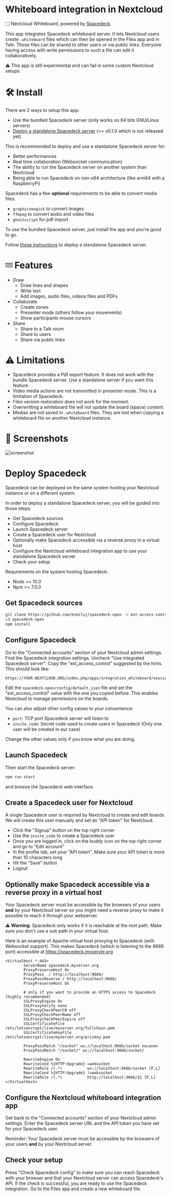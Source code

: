 # Whiteboard integration in Nextcloud

🖵 Nextcloud Whiteboard, powered by [Spacedeck](https://github.com/spacedeck/spacedeck-open).

This app integrates Spacedeck whiteboard server. It lets Nextcloud users create `.whiteboard` files
which can then be opened in the Files app and in Talk. Those files can be shared to other users
or via public links. Everyone having access with write permissions to such a file can edit it collaboratively.

⚠ This app is still experimental and can fail in some custom Nextcloud setups.

# 🛠 Install

There are 2 ways to setup this app:
* Use the bundled Spacedeck server (only works on 64 bits GNU/Linux servers)
* [Deploy a standalone Spacedeck server](#deploy-spacedeck) (>= v0.1.0 which is not released yet)

This is recommended to deploy and use a standalone Spacedeck server for:
* Better performances
* Real time collaboration (Websocket communication)
* The ability to run the Spacedeck server on another system than Nextcloud
* Being able to run Spacedeck on non-x64 architecture (like arm64 with a RaspberryPi)

Spacedeck has a few **optional** requirements to be able to convert media files:
* `graphicsmagick` to convert images
* `ffmpeg` to convert audio and video files
* `ghostscript` for pdf import

To use the bundled Spacedeck server, just install the app and you're good to go.

Follow [these instructions](#deploy-spacedeck) to deploy a standalone Spacedeck server.

# 𝄘 Features

* Draw
    * Draw lines and shapes
    * Write text
    * Add images, audio files, videos files and PDFs
* Collaborate
    * Create zones
    * Presenter mode (others follow your movements)
    * Show participants mouse cursors
* Share
    * Share to a Talk room
    * Share to users
    * Share via public links

# ⚠ Limitations

* Spacedeck provides a Pdf export feature. It does not work with the bundle Spacedeck server. Use a standalone server if you want this feature.
* Video media actions are not transmitted in presenter mode. This is a limitation of Spacedeck.
* Files version restoration does not work for the moment.
* Overwritting a whiteboard file will not update the board (space) content.
* Medias are not saved in `.whiteboard` files. They are lost when copying a whiteboard file on another Nextcloud instance.

# 👀 Screenshots

![screenshot](https://github.com/eneiluj/integration_whiteboard/raw/master/img/screenshot1.jpg)

# Deploy Spacedeck

Spacedeck can be deployed on the same system hosting your Nextcloud instance or on a different system.

In order to deploy a standalone Spacedeck server, you will be guided into those steps:

* Get Spacedeck sources
* Configure Spacedeck
* Launch Spacedeck server
* Create a Spacedeck user for Nextcloud
* Optionally make Spacedeck accessible via a reverse proxy in a virtual host
* Configure the Nextcloud whiteboard integration app to use your standalone Spacedeck server
* Check your setup

Requirements on the system hosting Spacedeck:
* Node >= 10.0
* Npm >= 7.0.0

## Get Spacedeck sources

``` bash
git clone https://github.com/eneiluj/spacedeck-open -b ext-access-control
cd spacedeck-open
npm install
```

## Configure Spacedeck

Go to the "Connected accounts" section of your Nextcloud admin settings. Find the Spacedeck integration settings.
Uncheck "Use integrated Spacedeck server". Copy the "ext_access_control" suggested by the hints. This should look like:
```
https://YOUR.NEXTCLOUD.ORG/index.php/apps/integration_whiteboard/session/check
```

Edit the `spacedeck-open/config/default.json` file and set the "ext_access_control" value with the one you copied before.
This enables Nextcloud to manage permissions on the boards.

You can also adjust other config values to your convenience:
* `port`: TCP port Spacedeck server will listen to
* `invite_code`: Secret code used to create users in Spacedeck (Only one user will be created in our case)

Change the other values only if you know what you are doing.

## Launch Spacedeck

Then start the Spacedeck server:
``` bash
npm run start
```
and browse the Spacedeck web interface.

## Create a Spacedeck user for Nextcloud

A single Spacedeck user is required by Nextcloud to create and edit boards. We will create this user
manually and set an "API token" for Nextcloud.

* Click the "Signup" button on the top right corner
* Use the `invite_code` to create a Spacedeck user
* Once you are logged in, click on the buddy icon on the top right corner and go to "Edit account"
* In the profile tab, set your "API token". Make sure your API token is more than 10 characters long
* Hit the "Save" button
* Logout

## Optionally make Spacedeck accessible via a reverse proxy in a virtual host

Your Spacedeck server must be accessible by the browsers of your users **and** by your Nextcloud server so you might
need a reverse proxy to make it possible to reach it through your webserver.

⚠ **Warning**: Spacedeck only works if it is reachable at the root path. Make sure you don't use a sub path in your
virtual host.

Here is an example of Apache virtual host proxying to Spacedeck (with Websocket support).
This makes Spacedeck (which is listening to the 9666 port) accessible at https://spacedeck.myserver.org
```apacheconf
<VirtualHost *:443>
        ServerName spacedeck.myserver.org
        ProxyPreserveHost On
        ProxyPass  / http://localhost:9666/
        ProxyPassReverse / http://localhost:9666/
        ProxyPreserveHost On

        # only if you want to provide an HTTPS access to Spacedeck (highly recommended)
        SSLProxyEngine On
        SSLProxyVerify none
        SSLProxyCheckPeerCN off
        SSLProxyCheckPeerName off
        SSLProxyCheckPeerExpire off
        SSLCertificateFile /etc/letsencrypt/live/myserver.org/fullchain.pem
        SSLCertificateKeyFile /etc/letsencrypt/live/myserver.org/privkey.pem

        ProxyPassMatch "/socket" ws://localhost:9666/socket nocanon
        ProxyPassMatch "/socket/" ws://localhost:9666/socket/

        RewriteEngine On
        RewriteCond %{HTTP:Upgrade} =websocket
        RewriteRule /(.*)           ws://localhost:9666/socket [P,L]
        RewriteCond %{HTTP:Upgrade} !=websocket
        RewriteRule /(.*)           http://localhost:9666/$1 [P,L]
</VirtualHost>
```

## Configure the Nextcloud whiteboard integration app

Get back to the "Connected accounts" section of your Nextcloud admin settings.
Enter the Spacedeck server URL and the API token you have set for your Spacedeck user.

Reminder: Your Spacedeck server must be accessible by the browsers of your users **and** by your Nextcloud server.

## Check your setup

Press "Check Spacedeck config" to make sure you can reach Spacedeck with your browser and that your Nextcloud
server can access Spacedeck's API.
If the check is successful, you are ready to use the Spacedeck integration.
Go to the Files app and create a new whiteboard file.
